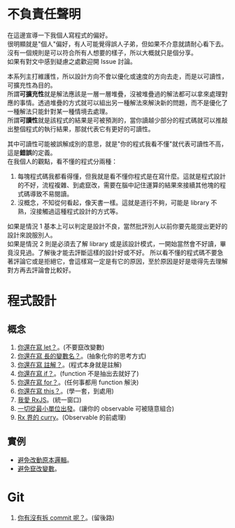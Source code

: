 # 不負責任聲明

在這邊宣導一下我個人寫程式的偏好。  
很明顯就是"個人"偏好，有人可能覺得誤人子弟，但如果不介意就請耐心看下去。  
沒有一個規則是可以符合所有人想要的樣子，所以大概就只是個分享。  
如果有對文中感到疑慮之處歡迎開 Issue 討論。

本系列主打維護性，所以設計方向不會以優化或速度的方向去走，而是以可讀性，可擴充性為目的。  
所謂**可擴充性**就是解法應該是一層一層堆疊，沒被堆疊過的解法都可以拿來處理對應的事情。透過堆疊的方式就可以組出另一種解法來解決新的問題，而不是優化了一種解法只能針對某一種情境去處理。  
所謂**可讀性**就是該程式的結果是可被預測的，當你讀越少部分的程式碼就可以推敲出整個程式的執行結果，那就代表它有更好的可讀性。

其中可讀性可能被誤解成別的意思，就是"你的程式我看不懂"就代表可讀性不高，這是**錯誤**的定義。  
在我個人的觀點，看不懂的程式分兩種：

1. 每塊程式碼我都看得懂，但我就是看不懂你程式是在寫什麼。這就是程式設計的不好，流程複雜、到處竄改，需要在腦中記住運算的結果來接續其他塊的程式碼導致不易閱讀。
1. 沒概念，不知從何看起，像天書一樣。這就是道行不夠，可能是 library 不熟，沒接觸過這種程式設計的方式等。

如果是情況 1 基本上可以判定是設計不良，當然批評別人以前你要先能提出更好的設計來說服別人。  
如果是情況 2 則是必須去了解 library 或是該設計模式，一開始當然會不好讀，畢竟沒見過。了解後才能去評斷這樣的設計好或不好。
所以看不懂的程式碼不要急著評論它或是拒絕它，會這樣寫一定是有它的原因，至於原因是好是壞得先去理解對方再去評論會比較好。

# 程式設計

## 概念

1. [你還在寫 let？](https://github.com/QimatLuo/best_practice/blob/main/var_let_const.md)。(不要竄改變數)
1. [你還在寫 長的變數名？](https://github.com/QimatLuo/best_practice/blob/main/xyz.md)。(抽象化你的思考方式)
1. [你還在寫 註解？](https://github.com/QimatLuo/best_practice/blob/main/curry.md)。(程式本身就是註解)
1. [你還在寫 if？](https://github.com/QimatLuo/best_practice/blob/main/if.md)。(function 不是抽出去就好了)
1. [你還在寫 for？](https://github.com/QimatLuo/best_practice/blob/main/transducers.md)。(任何事都用 function 解決)
1. [你還在寫 this？](https://github.com/QimatLuo/best_practice/blob/main/this.md)。(學一套，到處用)
1. [我愛 RxJS](https://github.com/QimatLuo/best_practice/blob/main/rxjs.md)。(統一窗口)
1. [一切從最小單位出發](https://github.com/QimatLuo/best_practice/blob/main/atom.md)。(讓你的 observable 可被隨意組合)
1. [Rx 界的 curry](https://github.com/QimatLuo/best_practice/blob/main/higher_order.md)。(Observable 的前處理)

## 實例

- [避免改動原本邏輯](https://github.com/QimatLuo/best_practice/blob/main/code_review_1.md)。
- [避免竄改變數](https://github.com/QimatLuo/best_practice/blob/main/code_review_2.md)。

# Git

1. [你有沒有拆 commit 呢？](https://github.com/QimatLuo/best_practice/blob/main/var_let_const.md)。(留後路)
